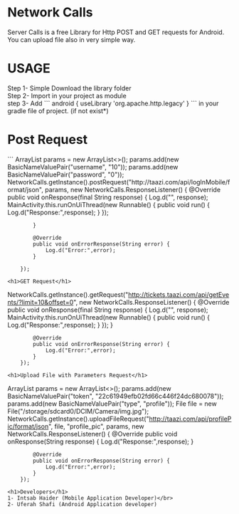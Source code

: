# Network Calls
Server Calls is a free Library for Http POST and GET requests for Android. You can upload file also in very simple way. 

<h1>USAGE</h1>
Step 1- Simple Download the library folder </br>
Step 2- Import in your project as module </br>
step 3- Add  ``` android {
    useLibrary 'org.apache.http.legacy' 
    } ``` in your gradle file of project. (if not exist*)</br>
<h1>Post Request</h1>
 ```
 ArrayList<NameValuePair> params = new ArrayList<>();
        params.add(new BasicNameValuePair("username", "10"));
        params.add(new BasicNameValuePair("password", "0"));
        NetworkCalls.getInstance().postRequest("http://taazi.com/api/logInMobile/format/json", params, new NetworkCalls.ResponseListener() {
            @Override
            public void onResponse(final String response) {
                Log.d("", response);
                MainActivity.this.runOnUiThread(new Runnable() {
                    public void run() {
                        Log.d("Response:",response);
                    }
                });

            }

            @Override
            public void onErrorResponse(String error) {
                Log.d("Error:",error);
            }

        });
```
<h1>GET Request</h1>
 ```
  NetworkCalls.getInstance().getRequest("http://tickets.taazi.com/api/getEvents/?limit=10&offset=0", new NetworkCalls.ResponseListener() {
            @Override
            public void onResponse(final String response) {
                Log.d("", response);
                MainActivity.this.runOnUiThread(new Runnable() {
                    public void run() {
                        Log.d("Response:",response);
                    }
                });
            }

            @Override
            public void onErrorResponse(String error) {
                Log.d("Error:",error);
            }
        });
 ```
 <h1>Upload File with Parameters Request</h1>
 ```
  ArrayList<NameValuePair> params = new ArrayList<>();
        params.add(new BasicNameValuePair("token", "22c61949efb02fd66c446f24dc680078"));
        params.add(new BasicNameValuePair("type", "profile"));
        File file = new File("/storage/sdcard0/DCIM/Camera/img.jpg");
        NetworkCalls.getInstance().uploadFileRequest("http://taazi.com/api/profilePic/format/json", file, "profile_pic", params, new NetworkCalls.ResponseListener() {
            @Override
            public void onResponse(String response) {
               Log.d("Response:",response);
            }

            @Override
            public void onErrorResponse(String error) {
                Log.d("Error:",error);
            }
        });
 ```
 <h1>Developers</h1>
 1- Intsab Haider (Mobile Application Developer)</br>
 2- Uferah Shafi (Android Application developer)
